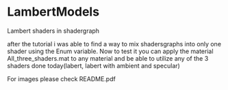 # LambertModels

Lambert shaders in shadergraph



after the tutorial i was able to find a way to mix shadersgraphs into only one shader using the Enum variable. Now to test it you can apply the material All\_three\_shaders.mat to any material and be able to utilize any of the 3 shaders done today(labert, labert with ambient and specular)





For images please check README.pdf

